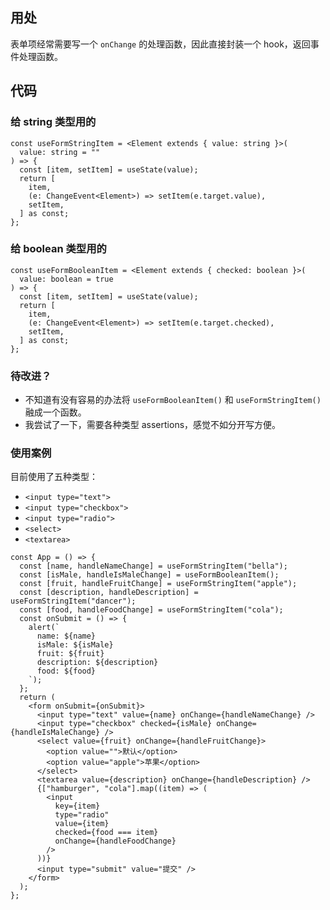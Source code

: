 ## 用处

表单项经常需要写一个 `onChange` 的处理函数，因此直接封装一个 hook，返回事件处理函数。

## 代码

### 给 string 类型用的

```tsx
const useFormStringItem = <Element extends { value: string }>(
  value: string = ""
) => { 
  const [item, setItem] = useState(value);
  return [
    item,
    (e: ChangeEvent<Element>) => setItem(e.target.value),
    setItem,
  ] as const;
};
```

### 给 boolean 类型用的

```tsx
const useFormBooleanItem = <Element extends { checked: boolean }>(
  value: boolean = true
) => {
  const [item, setItem] = useState(value);
  return [
    item,
    (e: ChangeEvent<Element>) => setItem(e.target.checked),
    setItem,
  ] as const;
};
```

### 待改进？

- 不知道有没有容易的办法将 `useFormBooleanItem()` 和 `useFormStringItem()` 融成一个函数。
- 我尝试了一下，需要各种类型 assertions，感觉不如分开写方便。

### 使用案例

目前使用了五种类型：

- `<input type="text">`
- `<input type="checkbox">`
- `<input type="radio">`
- `<select>`
- `<textarea>`

```tsx
const App = () => {
  const [name, handleNameChange] = useFormStringItem("bella");
  const [isMale, handleIsMaleChange] = useFormBooleanItem();
  const [fruit, handleFruitChange] = useFormStringItem("apple");
  const [description, handleDescription] = useFormStringItem("dancer");
  const [food, handleFoodChange] = useFormStringItem("cola");
  const onSubmit = () => {
    alert(`
      name: ${name}
      isMale: ${isMale}
      fruit: ${fruit}
      description: ${description}
      food: ${food}
    `);
  };
  return (
    <form onSubmit={onSubmit}>
      <input type="text" value={name} onChange={handleNameChange} />
      <input type="checkbox" checked={isMale} onChange={handleIsMaleChange} />
      <select value={fruit} onChange={handleFruitChange}>
        <option value="">默认</option>
        <option value="apple">苹果</option>
      </select>
      <textarea value={description} onChange={handleDescription} />
      {["hamburger", "cola"].map((item) => (
        <input
          key={item}
          type="radio"
          value={item}
          checked={food === item}
          onChange={handleFoodChange}
        />
      ))}
      <input type="submit" value="提交" />
    </form>
  );
};
```